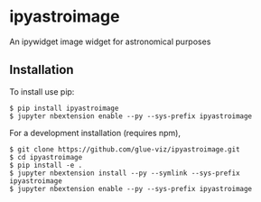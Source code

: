 ipyastroimage
===============================

An ipywidget image widget for astronomical purposes

Installation
------------

To install use pip:

    $ pip install ipyastroimage
    $ jupyter nbextension enable --py --sys-prefix ipyastroimage


For a development installation (requires npm),

    $ git clone https://github.com/glue-viz/ipyastroimage.git
    $ cd ipyastroimage
    $ pip install -e .
    $ jupyter nbextension install --py --symlink --sys-prefix ipyastroimage
    $ jupyter nbextension enable --py --sys-prefix ipyastroimage
